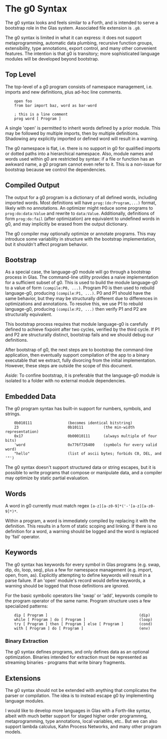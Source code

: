 # The g0 Syntax

The g0 syntax looks and feels similar to a Forth, and is intended to serve a bootstrap role in the Glas system. Associated file extension is `.g0`. 

The g0 syntax is limited in what it can express: it does not support metaprogramming, automatic data plumbing, recursive function groups, extensibility, type annotations, export control, and many other convenient features. The intention is that g0 is transitory; more sophisticated language modules will be developed beyond bootstrap.

## Top Level

The top-level of a g0 program consists of namespace management, i.e. imports and new definitions, plus ad-hoc  line comments.

        open foo
        from bar import baz, word as bar-word

        ; this is a line comment
        prog word [ Program ]

A single 'open' is permitted to inherit words defined by a prior module. This may be followed by multiple imports, then by multiple definitions. Shadowing any explicitly imported or defined word will result in a warning.

The g0 namespace is flat, i.e. there is no support in g0 for qualified imports or dotted paths into a hierarchical namespace. Also, module names and words used within g0 are restricted by syntax: if a file or function has an awkward name, a g0 program cannot even refer to it. This is a non-issue for bootstrap because we control the dependencies.

## Compiled Output

The output for a g0 program is a dictionary of all defined words, including imported words. Most definitions will have `prog:(do:Program,...)` format, likely with no annotations. An optimizer might reduce some programs to `prog:do:data:Value` and rewrite to `data:Value`. Additionally, definitions of form `prog:do:fail` (after optimization) are equivalent to undefined words in g0, and may implicitly be erased from the output dictionary.

The g0 compiler may optionally optimize or annotate programs. This may introduce some variability in structure with the bootstrap implementation, but it shouldn't affect program behavior.

## Bootstrap 

As a special case, the language-g0 module will go through a bootstrap process in Glas. The command-line utility provides a naive implementation for a sufficient subset of g0. This is used to build the module language-g0 to a value of form `(compile:P0, ...)`. Program P0 is then used to rebuild language-g0, producing `(compile:P1, ...)`. P0 and P1 should have the same behavior, but they may be structurally different due to differences in optimizations and annotations. To resolve this, we use P1 to rebuild language-g0, producing `(compile:P2, ...)` then verify P1 and P2 are structurally equivalent.

This bootstrap process requires that module language-g0 is carefully defined to achieve fixpoint after two cycles, verified by the third cycle. If P1 and P2 are structurally distinct, bootstrap fails and we should debug our definitions.

After bootstrap of g0, the next steps are to bootstrap the command-line application, then eventually support compilation of the app to a binary executable that we extract, fully divorcing from the initial implementation. However, these steps are outside the scope of this document.

*Aside:* To confine bootstrap, it is preferable that the language-g0 module is isolated to a folder with no external module dependencies. 

## Embedded Data

The g0 program syntax has built-in support for numbers, symbols, and strings. 

        0b010111                (becomes identical bitstring)
        23                      0b10111         (the min-width representation)
        0x17                    0b00010111      (always multiple of four bits)
        'word                   0x776f726400    (symbols for every valid word)
        "hello"                 (list of ascii bytes; forbids C0, DEL, and '"')

The g0 syntax doesn't support structured data or string escapes, but it is possible to write programs that compose or manipulate data, and a compiler may optimize by static partial evaluation.

## Words

A word in g0 currently must match regex `[a-z][a-z0-9]*('-'[a-z][a-z0-9]*)*`. 

Within a program, a word is immediately compiled by replacing it with the definition. This results in a form of static scoping and linking. If there is no definition for a word, a warning should be logged and the word is replaced by 'fail' operator.

## Keywords

The g0 syntax has keywords for every symbol in Glas programs (e.g. swap, dip, do, loop, seq), plus a few for namespace management (e.g. import, open, from, as). Explicitly attempting to define keywords will result in a parse failure. If an 'open' module's record would define keywords, a warning should be logged that those definitions are ignored.

For the basic symbolic operators like 'swap' or 'add', keywords compile to the program operator of the same name. Program structure uses a few specialized patterns:

        dip [ Program ]                                         (dip)
        while [ Program ] do [ Program ]                        (loop)
        try [ Program ] then [ Program ] else [ Program ]       (cond)
        with [ Program ] do [ Program ]                         (env)

### Binary Extraction

The g0 syntax defines programs, and only defines data as an optional optimization. Binaries intended for extraction must be represented as streaming binaries - programs that write binary fragments.

## Extensions

The g0 syntax should not be extended with anything that complicates the parser or compilation. The idea is to instead escape g0 by implementing language modules.

I would like to develop more languages in Glas with a Forth-like syntax, albeit with much better support for staged higher order programmng, metaprogramming, type annotations, local variables, etc.. But we can also support lambda calculus, Kahn Process Networks, and many other program models.


